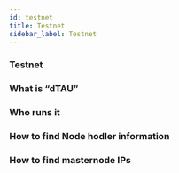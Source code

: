 ```yaml
---
id: testnet
title: Testnet
sidebar_label: Testnet
---
```


### Testnet
### What is “dTAU”
### Who runs it
### How to find Node hodler information
### How to find masternode IPs
